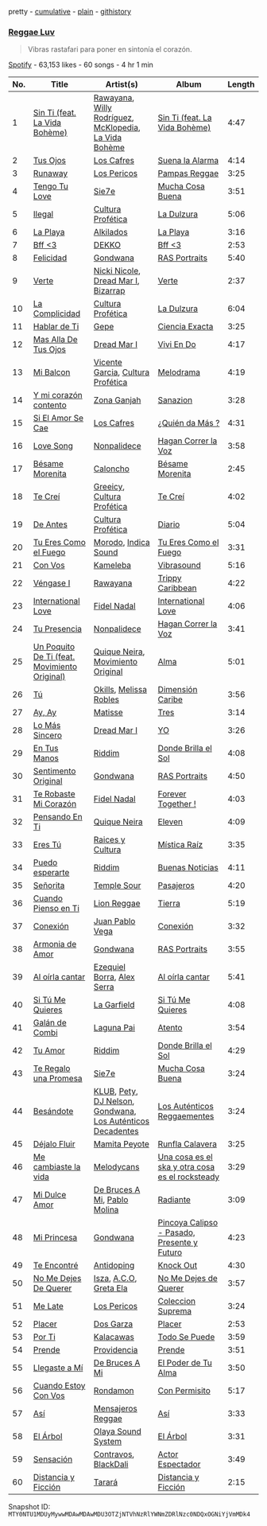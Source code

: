 pretty - [cumulative](/playlists/cumulative/37i9dQZF1DX3KVUA2wMxEf.md) - [plain](/playlists/plain/37i9dQZF1DX3KVUA2wMxEf) - [githistory](https://github.githistory.xyz/mackorone/spotify-playlist-archive/blob/main/playlists/plain/37i9dQZF1DX3KVUA2wMxEf)

### [Reggae Luv](https://open.spotify.com/playlist/37i9dQZF1DX3KVUA2wMxEf)

> Vibras rastafari para poner en sintonía el corazón.

[Spotify](https://open.spotify.com/user/spotify) - 63,153 likes - 60 songs - 4 hr 1 min

| No. | Title | Artist(s) | Album | Length |
|---|---|---|---|---|
| 1 | [Sin Ti \(feat\. La Vida Bohème\)](https://open.spotify.com/track/6vLZeNQlHhvJyiUBEzlUQB) | [Rawayana](https://open.spotify.com/artist/2AbQwU2cuEGfD465wCXlg2), [Willy Rodríguez](https://open.spotify.com/artist/4PXThoWa6Eg0a1Cui7KJee), [McKlopedia](https://open.spotify.com/artist/1PNgAcUW6UgN59okEaTpvG), [La Vida Bohème](https://open.spotify.com/artist/5gs7iemsrjIJbz0ryFcy79) | [Sin Ti \(feat\. La Vida Bohème\)](https://open.spotify.com/album/1rp1fcFSrhvtUwUdwf5z7p) | 4:47 |
| 2 | [Tus Ojos](https://open.spotify.com/track/6yyrsrci6u2nreFlhXSy3J) | [Los Cafres](https://open.spotify.com/artist/2ST5XwWB4uXGKk2NXP8DUI) | [Suena la Alarma](https://open.spotify.com/album/3b6Shbr4R5szup0i6Yo6Dv) | 4:14 |
| 3 | [Runaway](https://open.spotify.com/track/2lqFwTECuP5VNUvzzotxWo) | [Los Pericos](https://open.spotify.com/artist/7FnZWGw9lwOr7WzieTKEPR) | [Pampas Reggae](https://open.spotify.com/album/5UT1U06RzF2hWq6d7SGaTn) | 3:25 |
| 4 | [Tengo Tu Love](https://open.spotify.com/track/2hgzokI1dOZAxs5PUG0gBT) | [Sie7e](https://open.spotify.com/artist/11wOrJLuakmQqTuhXXW2xz) | [Mucha Cosa Buena](https://open.spotify.com/album/2Lvsyubptl5ITRCjy0FTmH) | 3:51 |
| 5 | [Ilegal](https://open.spotify.com/track/55nSQ0bhYhnN9Gr6yKAF86) | [Cultura Profética](https://open.spotify.com/artist/65HuWBUC1d8ty1q6J42Nfi) | [La Dulzura](https://open.spotify.com/album/0ma0z5JUPvi7ZZtfV8Di0A) | 5:06 |
| 6 | [La Playa](https://open.spotify.com/track/0VFp2NOB2gUYtD1raVIFir) | [Alkilados](https://open.spotify.com/artist/2DP9xStkVVv753RBiEHXQB) | [La Playa](https://open.spotify.com/album/0LZXfPCtqnaP9y4KsOMSWV) | 3:16 |
| 7 | [Bff <3](https://open.spotify.com/track/1i1RYy42uVr7KBCpA5Gjym) | [DEKKO](https://open.spotify.com/artist/6ZvYYrrfpb1Z7kICDyxWQE) | [Bff <3](https://open.spotify.com/album/25pzrcoYq32V2h8LNz42Wu) | 2:53 |
| 8 | [Felicidad](https://open.spotify.com/track/34Uygh7OsoZdlzzDbHgjgb) | [Gondwana](https://open.spotify.com/artist/4nSgEvZncnC5oNPVrtwnLd) | [RAS Portraits](https://open.spotify.com/album/5vqr9fcTKswnFS7WJKPax9) | 5:40 |
| 9 | [Verte](https://open.spotify.com/track/2mMZAd3ol9wGI2WJl4XJCF) | [Nicki Nicole](https://open.spotify.com/artist/2UZIAOlrnyZmyzt1nuXr9y), [Dread Mar I](https://open.spotify.com/artist/1aw0Cdl1DIrtUrUA6fGbAR), [Bizarrap](https://open.spotify.com/artist/716NhGYqD1jl2wI1Qkgq36) | [Verte](https://open.spotify.com/album/3NXbwVxHga0cmLdnRIDX64) | 2:37 |
| 10 | [La Complicidad](https://open.spotify.com/track/0yAc7tMrxA3KwdVpVDe402) | [Cultura Profética](https://open.spotify.com/artist/65HuWBUC1d8ty1q6J42Nfi) | [La Dulzura](https://open.spotify.com/album/0ma0z5JUPvi7ZZtfV8Di0A) | 6:04 |
| 11 | [Hablar de Ti](https://open.spotify.com/track/1vV2FBKYvu6sJDqzSCNgbI) | [Gepe](https://open.spotify.com/artist/1fHGzTSloWCtrlKfbLNVhM) | [Ciencia Exacta](https://open.spotify.com/album/4n65tDbR2iIn5e9jgo9Zwv) | 3:25 |
| 12 | [Mas Alla De Tus Ojos](https://open.spotify.com/track/4Wbc65UGEKfToeo4w8rQO7) | [Dread Mar I](https://open.spotify.com/artist/1aw0Cdl1DIrtUrUA6fGbAR) | [Vivi En Do](https://open.spotify.com/album/1nqhr6N5KbIaUbsTXq5WCa) | 4:17 |
| 13 | [Mi Balcon](https://open.spotify.com/track/05SZ279Bnz9Zst21BMoZWg) | [Vicente Garcia](https://open.spotify.com/artist/2Otnykd696YidQYfEGVmNq), [Cultura Profética](https://open.spotify.com/artist/65HuWBUC1d8ty1q6J42Nfi) | [Melodrama](https://open.spotify.com/album/6Q5EvqV3Vj9wKee5N2fK6E) | 4:19 |
| 14 | [Y mi corazón contento](https://open.spotify.com/track/3FUhe43n5NShAfvPWSyPxE) | [Zona Ganjah](https://open.spotify.com/artist/3yyWIPmsesks6c7uMnvNn2) | [Sanazion](https://open.spotify.com/album/0zxOfn59rNMPrlgiZZiDzy) | 3:28 |
| 15 | [Si El Amor Se Cae](https://open.spotify.com/track/0fzgd6DgpsSYg5igdOUGJR) | [Los Cafres](https://open.spotify.com/artist/2ST5XwWB4uXGKk2NXP8DUI) | [¿Quién da Más ?](https://open.spotify.com/album/5eYOXxWRhk2Lqj93pE7zwG) | 4:31 |
| 16 | [Love Song](https://open.spotify.com/track/7dGY3JOczM9JLA4zUpSPMN) | [Nonpalidece](https://open.spotify.com/artist/0W1EfnztQTHuv03MuMzWPe) | [Hagan Correr la Voz](https://open.spotify.com/album/0ko2Kez1pYo91ELqWFPISY) | 3:58 |
| 17 | [Bésame Morenita](https://open.spotify.com/track/2HiEJnTMam9v7sybIZC5SL) | [Caloncho](https://open.spotify.com/artist/2z3KntXLyEF5Lvz1kpdBoA) | [Bésame Morenita](https://open.spotify.com/album/3ilG3dxJg0MGmDlVnkLeZ5) | 2:45 |
| 18 | [Te Creí](https://open.spotify.com/track/1G2ZDpnDiNoS2hLunRxsvL) | [Greeicy](https://open.spotify.com/artist/5dbaLmK5SHLLg8Z4CcTJpX), [Cultura Profética](https://open.spotify.com/artist/65HuWBUC1d8ty1q6J42Nfi) | [Te Creí](https://open.spotify.com/album/03IYqrR1pFpSIRi323LrwW) | 4:02 |
| 19 | [De Antes](https://open.spotify.com/track/3aZQgYCIcO2OQHU7bPvt5R) | [Cultura Profética](https://open.spotify.com/artist/65HuWBUC1d8ty1q6J42Nfi) | [Diario](https://open.spotify.com/album/29N2zEcNkyFcgy0dIhqY91) | 5:04 |
| 20 | [Tu Eres Como el Fuego](https://open.spotify.com/track/6BeEanS54uM91bsGiIJ193) | [Morodo](https://open.spotify.com/artist/2OnH4HpywAxWkSOEsyjdjn), [Indica Sound](https://open.spotify.com/artist/5VcnstRhnyK8Bft8RLIsC7) | [Tu Eres Como el Fuego](https://open.spotify.com/album/5V6p6q9Z0qDkTAzDTKtbAT) | 3:31 |
| 21 | [Con Vos](https://open.spotify.com/track/0UYtcbHyTJYuWLTHBx9GGe) | [Kameleba](https://open.spotify.com/artist/2oSUm3Sv4yNsTLaYuROuST) | [Vibrasound](https://open.spotify.com/album/1x5SELdr0eqHfNDMsMJnv6) | 5:16 |
| 22 | [Véngase I](https://open.spotify.com/track/1kOzw10XqOtFA7Qar4Bjpu) | [Rawayana](https://open.spotify.com/artist/2AbQwU2cuEGfD465wCXlg2) | [Trippy Caribbean](https://open.spotify.com/album/31sc4BgFQxSnnYtzjZMCmG) | 4:22 |
| 23 | [International Love](https://open.spotify.com/track/2O282x8rik9PMihQAx6bAq) | [Fidel Nadal](https://open.spotify.com/artist/7l2wptrNdI4wEHxTlWa6SS) | [International Love](https://open.spotify.com/album/6TfIPMw7QqgcTEL0sIMW48) | 4:06 |
| 24 | [Tu Presencia](https://open.spotify.com/track/58KaBE2fnHA8R0iesCbe8o) | [Nonpalidece](https://open.spotify.com/artist/0W1EfnztQTHuv03MuMzWPe) | [Hagan Correr la Voz](https://open.spotify.com/album/0ko2Kez1pYo91ELqWFPISY) | 3:41 |
| 25 | [Un Poquito De Ti \(feat\. Movimiento Original\)](https://open.spotify.com/track/3axbIOoM5lUXADunn5WVos) | [Quique Neira](https://open.spotify.com/artist/7BfDn0T1IbJiD0U8j27obe), [Movimiento Original](https://open.spotify.com/artist/50u2mXgysmTttY0BizYWAo) | [Alma](https://open.spotify.com/album/5oX7WtRFG6PnzhIRgmlTY7) | 5:01 |
| 26 | [Tú](https://open.spotify.com/track/0Y1WKjtTEJakcSy1QbKspx) | [Okills](https://open.spotify.com/artist/5byIHYV7DDUKtHPAMyf3lA), [Melissa Robles](https://open.spotify.com/artist/03Qx159jmT9mvmw5YjzvAs) | [Dimensión Caribe](https://open.spotify.com/album/1zsckcApfP5i2PGcGbJttW) | 3:56 |
| 27 | [Ay, Ay](https://open.spotify.com/track/4MPPzIxQXworEyDIy0ffdd) | [Matisse](https://open.spotify.com/artist/77aLk6J8ofnVxa1eXK9jiU) | [Tres](https://open.spotify.com/album/0dpI4KeBTPdazVzW1paxqh) | 3:14 |
| 28 | [Lo Más Sincero](https://open.spotify.com/track/6cHswTtZboQAcgZGmJZKWM) | [Dread Mar I](https://open.spotify.com/artist/1aw0Cdl1DIrtUrUA6fGbAR) | [YO](https://open.spotify.com/album/04NS8bfaOfqpH8UxeLFuJX) | 3:26 |
| 29 | [En Tus Manos](https://open.spotify.com/track/0IwS12JNt9V2Ur2eI09tpr) | [Riddim](https://open.spotify.com/artist/4nrP6H78NuKzQr9bQxAFVk) | [Donde Brilla el Sol](https://open.spotify.com/album/1zJ6d4lkzKbjSKdPW6CP4T) | 4:08 |
| 30 | [Sentimento Original](https://open.spotify.com/track/221XD85dLV8jiMyrEz1JBQ) | [Gondwana](https://open.spotify.com/artist/4nSgEvZncnC5oNPVrtwnLd) | [RAS Portraits](https://open.spotify.com/album/5vqr9fcTKswnFS7WJKPax9) | 4:50 |
| 31 | [Te Robaste Mi Corazón](https://open.spotify.com/track/5fzXA437Mj45Tl5NgXeeq7) | [Fidel Nadal](https://open.spotify.com/artist/7l2wptrNdI4wEHxTlWa6SS) | [Forever Together !](https://open.spotify.com/album/2tmdMhMxeLkpn4X1LgNhht) | 4:03 |
| 32 | [Pensando En Ti](https://open.spotify.com/track/5XORpyys9dvyjJWpTYeame) | [Quique Neira](https://open.spotify.com/artist/7BfDn0T1IbJiD0U8j27obe) | [Eleven](https://open.spotify.com/album/7fNhdRorm3P66FXPCa6GZt) | 4:09 |
| 33 | [Eres Tú](https://open.spotify.com/track/54PNVT1xT6FDtKUnR7zSsj) | [Raices y Cultura](https://open.spotify.com/artist/1atI7YjIWe7u50rp2CbkCd) | [Mística Raíz](https://open.spotify.com/album/4JStVeGijMSujCyhPs2vAb) | 3:35 |
| 34 | [Puedo esperarte](https://open.spotify.com/track/21noFdEzJUoFq2apeT3mXh) | [Riddim](https://open.spotify.com/artist/4nrP6H78NuKzQr9bQxAFVk) | [Buenas Noticias](https://open.spotify.com/album/4XtplkaYKyMzIiIekNBe2n) | 4:11 |
| 35 | [Señorita](https://open.spotify.com/track/7gbNeM27pOcRrXOjl49ZyN) | [Temple Sour](https://open.spotify.com/artist/1s5qi7koTDNSvEC71Y3Jg3) | [Pasajeros](https://open.spotify.com/album/7wPX6dyFYxKhSpszngQfhJ) | 4:20 |
| 36 | [Cuando Pienso en Ti](https://open.spotify.com/track/6d49mKNcJT2426oYiC09gJ) | [Lion Reggae](https://open.spotify.com/artist/07RneuQafxLKe0gPYVd2Ko) | [Tierra](https://open.spotify.com/album/4mbl2aKs7pes6EKvInIsLL) | 5:19 |
| 37 | [Conexión](https://open.spotify.com/track/526O830Od2gPgcXRyRJOX0) | [Juan Pablo Vega](https://open.spotify.com/artist/2PfyKA4qhjkxUVkerTCxz0) | [Conexión](https://open.spotify.com/album/58gzZSrrL0xaRWJlQ5C4w4) | 3:32 |
| 38 | [Armonia de Amor](https://open.spotify.com/track/0FGiRaJJoao1C1pNrqpxQA) | [Gondwana](https://open.spotify.com/artist/4nSgEvZncnC5oNPVrtwnLd) | [RAS Portraits](https://open.spotify.com/album/5vqr9fcTKswnFS7WJKPax9) | 3:55 |
| 39 | [Al oírla cantar](https://open.spotify.com/track/1GmzUjLKmccC28IAMFhW1t) | [Ezequiel Borra](https://open.spotify.com/artist/0SzGHC9KInmae0WJoM4aon), [Alex Serra](https://open.spotify.com/artist/3iUmseZo1IoMlJvhjxPy4r) | [Al oírla cantar](https://open.spotify.com/album/5fk1Gz6X5cPaFm9Yipm75h) | 5:41 |
| 40 | [Si Tú Me Quieres](https://open.spotify.com/track/1aGrwoxshC9Bfblm67C5oQ) | [La Garfield](https://open.spotify.com/artist/4MT1vDqEKurI3ctpK6TqLt) | [Si Tú Me Quieres](https://open.spotify.com/album/6Dwm2KnliEQQuefTWJnBnm) | 4:08 |
| 41 | [Galán de Combi](https://open.spotify.com/track/1tPs3eSeVINVi3CoQf3biD) | [Laguna Pai](https://open.spotify.com/artist/4NmvNRWDxYHYMKt4yiMljS) | [Atento](https://open.spotify.com/album/3VgzoPLs5aIr6Xk4K1IYOD) | 3:54 |
| 42 | [Tu Amor](https://open.spotify.com/track/0TM45NFoyeOOMAy6sdxX3n) | [Riddim](https://open.spotify.com/artist/4nrP6H78NuKzQr9bQxAFVk) | [Donde Brilla el Sol](https://open.spotify.com/album/1zJ6d4lkzKbjSKdPW6CP4T) | 4:29 |
| 43 | [Te Regalo una Promesa](https://open.spotify.com/track/0OEWFr9nOhfuHaeLcuQaHe) | [Sie7e](https://open.spotify.com/artist/11wOrJLuakmQqTuhXXW2xz) | [Mucha Cosa Buena](https://open.spotify.com/album/2Lvsyubptl5ITRCjy0FTmH) | 3:24 |
| 44 | [Besándote](https://open.spotify.com/track/4loEDSI6ev2ZAD4tnWOmv4) | [KLUB](https://open.spotify.com/artist/11NwV46MotnomZqyYxE2uY), [Pety](https://open.spotify.com/artist/1KIAFzs3T8c4RanxT9GjZL), [DJ Nelson](https://open.spotify.com/artist/2ydZrTy8U3kOMOzx20s3dg), [Gondwana](https://open.spotify.com/artist/4nSgEvZncnC5oNPVrtwnLd), [Los Auténticos Decadentes](https://open.spotify.com/artist/3HrbmsYpKjWH1lzhad7alj) | [Los Auténticos Reggaementes](https://open.spotify.com/album/3A4mYFF7YY2mZsucLHdEzr) | 3:24 |
| 45 | [Déjalo Fluir](https://open.spotify.com/track/32occ8ejTn4YM90KhPBAQA) | [Mamita Peyote](https://open.spotify.com/artist/241K0nllagXEonPEu1Yyo8) | [Runfla Calavera](https://open.spotify.com/album/7jSJ3aBEE9ENZrg5LJPAfc) | 3:25 |
| 46 | [Me cambiaste la vida](https://open.spotify.com/track/0ryQ6jI5uGf8oymICMTpRH) | [Melodycans](https://open.spotify.com/artist/1kjHfeJNTbCFiDwz0xJbNF) | [Una cosa es el ska y otra cosa es el rocksteady](https://open.spotify.com/album/6O50zOjFZO8TeOxE9IfUBs) | 3:29 |
| 47 | [Mi Dulce Amor](https://open.spotify.com/track/5IMiNgnJHMzSva0maocFXB) | [De Bruces A Mi](https://open.spotify.com/artist/0Mib7yfd1ByhIhA1DmEeMg), [Pablo Molina](https://open.spotify.com/artist/1PoD7Jl0frSiDWXY5Qt0fB) | [Radiante](https://open.spotify.com/album/3KnKXcmHFsu5GsDREoxtQW) | 3:09 |
| 48 | [Mi Princesa](https://open.spotify.com/track/4JN86HHZDQJNd8amda2rR6) | [Gondwana](https://open.spotify.com/artist/4nSgEvZncnC5oNPVrtwnLd) | [Pincoya Calipso \- Pasado, Presente y Futuro](https://open.spotify.com/album/7wrqy1Srwe2QqpYb4Rq7V6) | 4:23 |
| 49 | [Te Encontré](https://open.spotify.com/track/0GkL8obM6sRO530f7Ky6Dc) | [Antidoping](https://open.spotify.com/artist/3gNRdx3DyEnckHDCmVwwnY) | [Knock Out](https://open.spotify.com/album/7vrc1JA1BHjMESqdhJup2z) | 4:30 |
| 50 | [No Me Dejes De Querer](https://open.spotify.com/track/3P75lxnADvxMQw81uF4V60) | [Isza](https://open.spotify.com/artist/1tfNf2ifQq25aQvlVxXvlj), [A.C.O](https://open.spotify.com/artist/0x2z4hugJaiGdTP0lzhxvO), [Greta Ela](https://open.spotify.com/artist/5c8L3nGznkMGwbmyMKVIl8) | [No Me Dejes de Querer](https://open.spotify.com/album/1LJ3HPkh4xk1SzSGw8svfs) | 3:57 |
| 51 | [Me Late](https://open.spotify.com/track/04YwRl721VNa4LOaADJ0uS) | [Los Pericos](https://open.spotify.com/artist/7FnZWGw9lwOr7WzieTKEPR) | [Coleccion Suprema](https://open.spotify.com/album/5F7Go5CAykVMnhdnIA8MFZ) | 3:24 |
| 52 | [Placer](https://open.spotify.com/track/6VDVW9NnhfB0J9AzTdyyQq) | [Dos Garza](https://open.spotify.com/artist/7zsTwOXAbIeL7H8hJXgLt8) | [Placer](https://open.spotify.com/album/0e1ZAcg5owwo6xy9lOCiP7) | 2:53 |
| 53 | [Por Ti](https://open.spotify.com/track/6ZC7xd02NYawCQnAYLdLGt) | [Kalacawas](https://open.spotify.com/artist/3dEiQw6wbcXR3VaoYRNXc1) | [Todo Se Puede](https://open.spotify.com/album/5GZWJDXkfDLVRvYsUo0TlD) | 3:59 |
| 54 | [Prende](https://open.spotify.com/track/5SAPEts9WtHjBgsMUx51pq) | [Providencia](https://open.spotify.com/artist/5Jfv3Fh8E4Gb8AYLwl4OCv) | [Prende](https://open.spotify.com/album/04MfLrwrB2ts8uHInFBWS1) | 3:51 |
| 55 | [Llegaste a Mí](https://open.spotify.com/track/6wiG6K6xHQd8Nj9CPblg2V) | [De Bruces A Mi](https://open.spotify.com/artist/0Mib7yfd1ByhIhA1DmEeMg) | [El Poder de Tu Alma](https://open.spotify.com/album/2qj7avJ1IwhmIXZQkj0Ro4) | 3:50 |
| 56 | [Cuando Estoy Con Vos](https://open.spotify.com/track/64ibxIzfWFYM2cUTaFyTRb) | [Rondamon](https://open.spotify.com/artist/3rFiEktiHH0wicgmF2HEMP) | [Con Permisito](https://open.spotify.com/album/2L83bqcJ6WfhoWK1zoThRF) | 5:17 |
| 57 | [Así](https://open.spotify.com/track/1I2aoG0klUhom3xnQvz6IV) | [Mensajeros Reggae](https://open.spotify.com/artist/33gqwPfmv66I9QO0w5jXoE) | [Así](https://open.spotify.com/album/1Vnxc92RmrxMEoh3wyZFte) | 3:33 |
| 58 | [El Árbol](https://open.spotify.com/track/1q2GWueMnvjzYGksW2SBPJ) | [Olaya Sound System](https://open.spotify.com/artist/6sVCc3GjCgPU7Vk56h8Zi3) | [El Árbol](https://open.spotify.com/album/5K0vKNaWvRSNKf0EbgUhSu) | 3:31 |
| 59 | [Sensación](https://open.spotify.com/track/6LbMjdYpQvJxDTgAVqNM0T) | [Contravos](https://open.spotify.com/artist/0q6mxrr4ww5O7gewXHIFMC), [BlackDali](https://open.spotify.com/artist/6fQBCAmdaMg4d9WYOMW58B) | [Actor Espectador](https://open.spotify.com/album/1ZHhYDXil7KaimaJkRa3CF) | 3:49 |
| 60 | [Distancia y Ficción](https://open.spotify.com/track/6YZFu1qIZA9o8ryEeoCVpl) | [Tarará](https://open.spotify.com/artist/3pOCFYJe0tWqFlX7XqF4cn) | [Distancia y Ficción](https://open.spotify.com/album/3dpycFGnz2H4v4CGOHs1kO) | 2:15 |

Snapshot ID: `MTY0NTU1MDUyMywwMDAwMDAwMDU3OTZjNTVhNzRlYWNmZDRlNzc0NDQxOGNiYjVmMDk4`
